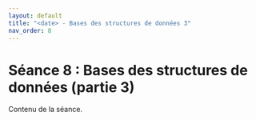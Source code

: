```yaml
---
layout: default
title: "<date> - Bases des structures de données 3"
nav_order: 8
---
```


# Séance 8 : Bases des structures de données (partie 3)

Contenu de la séance.
